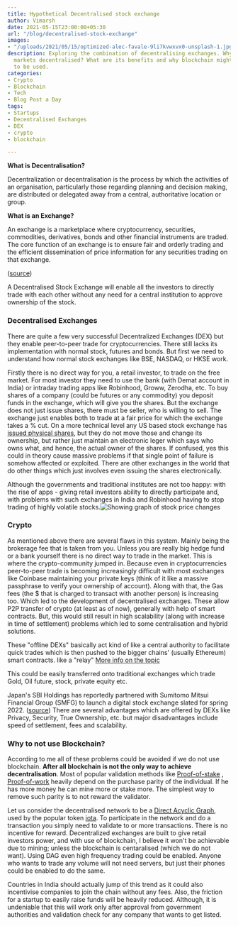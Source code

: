 ```yaml
---
title: Hypothetical Decentralised stock exchange
author: Vimarsh
date: 2021-05-15T23:00:00+05:30
url: "/blog/decentralised-stock-exchange"
images:
- "/uploads/2021/05/15/optimized-alec-favale-9li7kvwxvx0-unsplash-1.jpg"
description: Exploring the combination of decentralising exchanges. Why make stock
  markets decentralised? What are its benefits and why blockchain might not needed
  to be used.
categories:
- Crypto
- Blockchain
- Tech
- Blog Post a Day
tags:
- Startups
- Decentralised Exchanges
- DEX
- crypto
- blockchain

---
```

**What is Decentralisation?**

Decentralization or decentralisation is the process by which the activities of an organisation, particularly those regarding planning and decision making, are distributed or delegated away from a central, authoritative location or group.

**What is an Exchange?**

An exchange is a marketplace where cryptocurrency, securities, commodities, derivatives, bonds and other financial instruments are traded. The core function of an exchange is to ensure fair and orderly trading and the efficient dissemination of price information for any securities trading on that exchange.

([source](https://kpatel1.medium.com/decentralized-stock-exchange-in-5-questions-215bc9f9d5d5))

A Decentralised Stock Exchange will enable all the investors to directly trade with each other without any need for a central institution to approve ownership of the stock.

### **Decentralised Exchanges**

There are quite a few very successful Decentralized Exchanges (DEX) but they enable peer-to-peer trade for cryptocurrencies. There still lacks its implementation with normal stock, futures and bonds. But first we need to understand how normal stock exchanges like BSE, NASDAQ, or HKSE work.

Firstly there is no direct way for you, a retail investor, to trade on the free market. For most investor they need to use the bank (with Demat account in India) or intraday trading apps like Robinhood, Groww, Zerodha, etc. To buy shares of a company (could be futures or any commodity) you deposit funds in the exchange, which will give you the shares. But the exchange does not just issue shares, there must be seller, who is willing to sell. The exchange just enables both to trade at a fair price for which the exchange takes a % cut. On a more technical level any US based stock exchange has [issued physical shares](https://www.investopedia.com/ask/answers/06/stockcertificate.asp), but they do not move those and change its ownership, but rather just maintain an electronic leger which says who owns what, and hence, the actual owner of the shares. If confused, yes this could in theory cause massive problems if that single point of failure is somehow affected or exploited. There are other exchanges in the world that do other things which just involves even issuing the shares electronically.

Although the governments and traditional institutes are not too happy: with the rise of apps - giving retail investors ability to directly participate and, with problems with such exchanges in India and Robinhood having to stop trading of highly volatile stocks.![Showing graph of stock price changes](/uploads/2021/05/15/optimized-maxim-hopman-fixlqxahcfk-unsplash.jpg)

### **Crypto**

As mentioned above there are several flaws in this system. Mainly being the brokerage fee that is taken from you. Unless you are really big hedge fund or a bank yourself there is no direct way to trade in the market. This is where the crypto-community jumped in. Because even in cryptocurrencies peer-to-peer trade is becoming increasingly difficult with most exchanges like Coinbase maintaining your private keys (think of it like a massive passphrase to verify your ownership of account). Along with that, the Gas fees (the $ that is charged to transact with another person) is increasing too. Which led to the development of decentralised exchanges. These allow P2P transfer of crypto (at least as of now), generally with help of smart contracts. But, this would still result in high scalability (along with increase in time of settlement) problems which led to some centralisation and hybrid solutions.

These "offline DEXs" basically act kind of like a central authority to facilitate quick trades which is then pushed to the bigger chains' (usually Ethereum) smart contracts. like a "relay" [More info on the topic](https://academy.binance.com/en/articles/what-is-a-decentralized-exchange-dex)

This could be easily transferred onto traditional exchanges which trade Gold, Oil future, stock, private equity etc.

Japan's SBI Holdings has reportedly partnered with Sumitomo Mitsui Financial Group (SMFG) to launch a digital stock exchange slated for spring 2022. ([source](https://www.coindesk.com/japan-to-have-blockchain-based-stock-exchange-in-2022)) There are several advantages which are offered by DEXs like Privacy, Security, True Ownership, etc. but major disadvantages include speed of settlement, fees and scalability.

### **Why to not use Blockchain?**

According to me all of these problems could be avoided if we do not use blockchain. **After all blockchain is not the only way to achieve decentralisation**. Most of popular validation methods like [Proof-of-stake](https://www.investopedia.com/terms/p/proof-stake-pos) , [Proof-of-work](https://en.wikipedia.org/wiki/Proof_of_work) heavily depend on the purchase parity of the individual. If he has more money he can mine more or stake more. The simplest way to remove such parity is to not reward the validator.

Let us consider the decentralised network to be a [Direct Acyclic Graph](https://en.wikipedia.org/wiki/Directed_acyclic_graph), used by the popular token [iota](https://www.iota.org/). To participate in the network and do a transaction you simply need to validate to or more transactions. There is no incentive for reward. Decentralized exchanges are built to give retail investors power, and with use of blockchain, I believe it won't be achievable due to mining; unless the blockchain is centaralised (which we do not want). Using DAG even high frequency trading could be enabled. Anyone who wants to trade any volume will not need servers, but just their phones could be enabled to do the same.

Countries in India should actually jump of this trend as it could also incentivise companies to join the chain without any fees. Also, the friction for a startup to easily raise funds will be heavily reduced. Although, it is undeniable that this will work only after approval from government authorities and validation check for any company that wants to get listed.